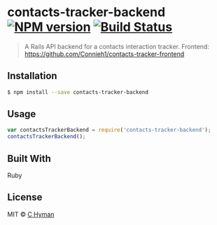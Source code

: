 # contacts-tracker-backend [![NPM version](https://badge.fury.io/js/contacts-tracker-backend.svg)](https://npmjs.org/package/contacts-tracker-backend) [![Build Status](https://travis-ci.org/Connieh1/contacts-tracker-backend.svg?branch=master)](https://travis-ci.org/Connieh1/contacts-tracker-backend)

>  A Rails API backend for a contacts interaction tracker. Frontend: https://github.com/Connieh1/contacts-tracker-frontend

## Installation

```sh
$ npm install --save contacts-tracker-backend
```

## Usage

```js
var contactsTrackerBackend = require('contacts-tracker-backend');
contactsTrackerBackend();
```

## Built With
Ruby <br />

## License

MIT © [C Hyman]()
